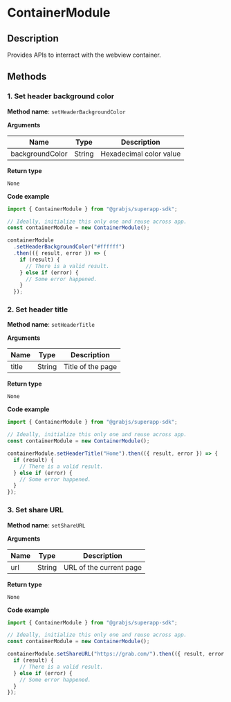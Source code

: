 # ContainerModule

## Description

Provides APIs to interract with the webview container.

## Methods

### 1. Set header background color

**Method name**: `setHeaderBackgroundColor`

**Arguments**

| Name            | Type   | Description             |
| --------------- | ------ | ----------------------- |
| backgroundColor | String | Hexadecimal color value |

**Return type**

`None`

**Code example**

```javascript
import { ContainerModule } from "@grabjs/superapp-sdk";

// Ideally, initialize this only one and reuse across app.
const containerModule = new ContainerModule();

containerModule
  .setHeaderBackgroundColor("#ffffff")
  .then(({ result, error }) => {
    if (result) {
      // There is a valid result.
    } else if (error) {
      // Some error happened.
    }
  });
```

### 2. Set header title

**Method name**: `setHeaderTitle`

**Arguments**

| Name  | Type   | Description       |
| ----- | ------ | ----------------- |
| title | String | Title of the page |

**Return type**

`None`

**Code example**

```javascript
import { ContainerModule } from "@grabjs/superapp-sdk";

// Ideally, initialize this only one and reuse across app.
const containerModule = new ContainerModule();

containerModule.setHeaderTitle("Home").then(({ result, error }) => {
  if (result) {
    // There is a valid result.
  } else if (error) {
    // Some error happened.
  }
});
```

### 3. Set share URL

**Method name**: `setShareURL`

**Arguments**

| Name  | Type   | Description       |
| ----- | ------ | ----------------- |
| url | String | URL of the current page |

**Return type**

`None`

**Code example**

```javascript
import { ContainerModule } from "@grabjs/superapp-sdk";

// Ideally, initialize this only one and reuse across app.
const containerModule = new ContainerModule();

containerModule.setShareURL("https://grab.com/").then(({ result, error }) => {
  if (result) {
    // There is a valid result.
  } else if (error) {
    // Some error happened.
  }
});
```

